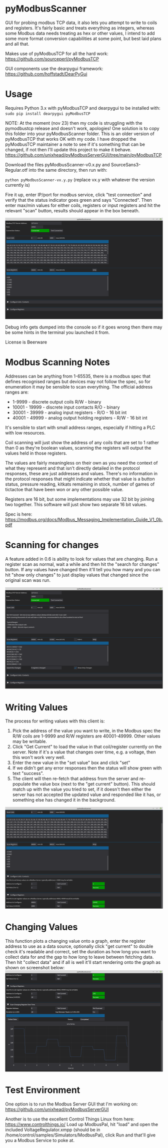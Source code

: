 # pyModbusScanner
GUI for probing modbus TCP data, it also lets you attempt to write to coils and registers. It's fairly basic and treats everything as integers, whereas some Modbus data needs treating as hex or other values, I intend to add some more format conversion capabilities at some point, but best laid plans and all that. 

Makes use of pyModbusTCP for all the hard work: https://github.com/sourceperl/pyModbusTCP

GUI components use the dearpygui framework: https://github.com/hoffstadt/DearPyGui

# Usage
Requires Python 3.x with pyModbusTCP and dearpygui to be installed with: 
`sudo pip install dearpygui pyModbusTCP`

NOTE: At the moment (nov 23) then my code is struggling with the pymodbustcp release and doesn't work, apologies! One solution is to copy this folder into your pyModbusScanner folder. This is an older version of pyModbusTCP that works OK with my code. I have dropped the pyModbusTCP maintainer a note to see if it's something that can be changed, if not then I'll update this project to make it behave. 
https://github.com/unixhead/pyModbusServerGUI/tree/main/pyModbusTCP


Download the files pyModbusScanner-v0.x.py and SourceSans3-Regular.otf into the same directory, then run with:

`python pyModbusScanner-vx.y.py`
(replace vx.y with whatever the version currently is)

Fire it up, enter IP/port for modbus service, click "test connection" and verify that the status indicator goes green and says "Connected". 
Then enter max/min values for either coils, registers or input registers and hit the relevant "scan" button, results should appear in the box beneath. 

![Screenshot Reading Values](https://raw.githubusercontent.com/unixhead/pyModbusScanner/main/ss3.png)

Debug info gets dumped into the console so if it goes wrong then there may be some hints in the terminal you launched it from. 

License is Beerware

# Modbus Scanning Notes
Addresses can be anything from 1-65535, there is a modbus spec that defines recognised ranges but devices may not follow the spec, so for enumeration it may be sensible to scan everything. The official address ranges are:
- 1-9999 - discrete output coils R/W - binary
- 10001 - 19999 - discrete input contacts R/O - binary
- 30001 - 39999 - analog input registers - R/O - 16 bit int
- 40001 - 49999 - analog output holding registers - R/W - 16 bit int

It's sensible to start with small address ranges, especially if hitting a PLC with low resources.

Coil scanning will just show the address of any coils that are set to 1 rather than 0 as they're boolean values, scanning the registers will output the values held in those registers. 

The values are fairly meaningless on their own as you need the context of what they represent and that isn't directly detailed in the protocol responses, these  are just addresses and values. There's no information in the protocol responses that might indicate whether that value is a button status, pressure reading, kitkats remaining in stock, number of games of tictactoe that have been won or any other possible value.

Registers are 16 bit, but some implementations may use 32 bit by joining two together. This software will just show two separate 16 bit values.

Spec is here: https://modbus.org/docs/Modbus_Messaging_Implementation_Guide_V1_0b.pdf


# Scanning for changes
A feature added in 0.6 is ability to look for values that are changing. Run a register scan as normal, wait a while and then hit the "search for changes" button. If any values have changed then it'll tell you how many and you can hit "show only changes" to just display values that changed since the original scan was run.  

![Screenshot Changing Values](https://raw.githubusercontent.com/unixhead/pyModbusScanner/main/ss-cr.png)


# Writing Values
The process for writing values with this client is:
1. Pick the address of the value you want to write, in the Modbus spec the R/W coils are 1-9999 and R/W registers are 40001-49999. Other values may be writable.
2. Click "Get Current" to load the value in that coil/register currently on the server. Note if it's a value that changes over time, e.g. a voltage, then this won't work very well.
3. Enter the new value in the "set value" box and click "set"
4. If we didn't get any error responses then the status will show green with text "success".
5. The client will then re-fetch that address from the server and re-populate the value box (next to the "get current" button). This should match up with the value you tried to set, if it doesn't then either the server has not accepted the updated value and responded like it has, or something else has changed it in the background.

![Screenshot Writing Values](https://raw.githubusercontent.com/unixhead/pyModbusScanner/main/ss4.png)

# Changing Values
This function plots a changing value onto a graph, enter the register address to use as a data source, optionally click "get current" to double check it's readable and correct, set the duration as how long you want to collect data for and the gap to how long to leave between fetching data. Then hit "collect data" and if all is well it'll start rendering onto the graph as shown on screenshot below:
![Screenshot time series](https://raw.githubusercontent.com/unixhead/pyModbusScanner/main/ss-time.png)

# Test Environment
One option is to run the Modbus Server GUI that I'm working on: https://github.com/unixhead/pyModbusServerGUI

Another is to use the excellent Control Things Linux from here: https://www.controlthings.io/
Load up ModbusPal, hit "load" and open the included VoltageRegulator.xmpp (should be in /home/control/samples/Simulators/ModbusPal), click Run and that'll give you a Modbus Service to poke at. 
